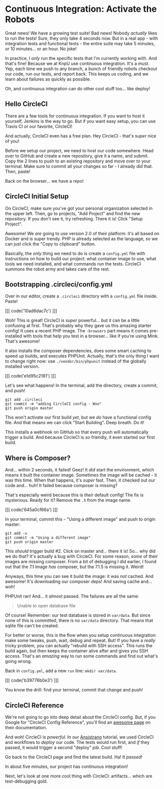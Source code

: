 # Continuous Integration: Activate the Robots

Great news! We have a growing test suite! Bad news! Nobody *actually* likes to run
the tests! Sure, they only take 4 seconds now. But in a real app - with integration
tests and functional tests - the entire suite may take 5 minutes, or 10 minutes...
or an hour. No joke!

In practice, I *only* run the specific tests that I'm currently working with. And
that's fine! Because we at KnpU use continuous integration. It's a *must*. Yep, each
time we push to any branch, a bunch of friendly robots checkout our code, run our
tests, and report back. This keeps *us* coding, and we learn about failures as quickly
as possible.

Oh, and continuous integration can do other cool stuff too... like deploy!

## Hello CircleCI

There are a few tools for continuous integration. If you want to host it yourself,
Jenkins is the way to go. But if you want easy setup, you can use Travis CI or our
favorite, CircleCI!

And actually, CircleCI even has a free plan. Hey CircleCI - that's *super* nice of
you!

Before we setup our project, we need to host our code somewhere. Head over to GitHub
and create a new repository, give it a name, and submit. Copy the 2 lines to push
to an existing repository and move over to your terminal. Make sure to commit all
your changes so far - I already did that. Then, paste!

Back on the browser... we have a repo!

## CircleCI Initial Setup

On CircleCI, make sure you've got your personal organization selected in the upper
left. Then, go to projects, "Add Project" and find the new repository. If you don't
see it, try refreshing. There it is! Click "Setup Project".

Awesome! We *are* going to use version 2.0 of their platform: it's all based on
Docker and is super trendy. PHP is already selected as the language, so we can just
click the "Copy to clipboard" button.

Basically, the *only* thing we need to do is create a `config.yml` file with instructions
on how to build our project: what container image to use, what tools we need
installed, and what commands run the tests. CircleCI summons the robot army and
takes care of the rest.

## Bootstrapping .circleci/config.yml

Over in our editor, create a `.circleci` directory with a `config.yml` file inside.
Paste!

[[[ code('10ad6dac7c') ]]]

Woh! This is great! CircleCI is *super* powerful... but it can be a little confusing
at first. That's probably why they gave us this amazing starter config! It uses
a recent PHP image. The `-browsers` part means it comes pre-installed with tools
that help you test in a browser... like if you're using Mink. That's awesome!

It also installs the composer dependencies, does some smart caching to speed up
builds, and executes PHPUnit. Actually, that's the only thing I want to change
right now: use `./vendor/bin/phpunit` instead of the globally installed version.

[[[ code('e1d95c2181') ]]]

Let's see what happens! In the terminal, add the directory, create a commit, and
push!

```terminal-silent
git add .circleci
git commit -m "adding CircleCI config - Woo"
git push origin master
```

This won't activate our first build *yet*, but we *do* have a functional config
file. And that means we can click "Start Building". Deep breath. Do it!

This installs a webhook on GitHub so that every push will automatically trigger a
build. And because CircleCI is so friendly, it even started our first build.

## Where is Composer?

And... within 2 seconds, it failed! Geez! It *did* start the environment, which means
it built the container image. Sometimes the image will be cached - it was this time.
When that happens, it's *super* fast. Then, it checked out our code and... huh!
It failed because composer is missing?

That's especially weird because this is *their* default config! The fix is mysterious.
Ready for it? Remove the `.5` from the image name. 

[[[ code('645a0cf66a') ]]]

In your terminal, commit this - "Using a different image" and push to origin master:

```terminal-silent
git add -u
git commit -m "Using a different image"
git push origin master
```

This *should* trigger build #2. Click on master and... there it is! So... why did
we do that? It's actually a bug with CircleCI. For some reason, *some* of their images
are missing composer. From a bit of debugging I did earlier, I found out that the
7.1 image *has* composer, but the 7.1.5 is missing it. Weird!

Anyways, this time you can see it build the image: it was *not* cached. And awesome!
It's downloading our composer deps! And saving cache and... woh!

PHPUnit ran! And... it *almost* passed. The failures are all the same:

> Unable to open database file

Of course! Remember: our test database is stored in `var/data`. But since none
of this is committed, there *is* no `var/data` directory. That means that sqlite
file can't be created.

For better or worse, this is the flow when you setup continuous integration: make
some tweaks, push, wait, debug and repeat. But! If you have a *really* tricky problem,
you can actually "rebuild with SSH access". This runs the build again, but then
keeps the container alive after and gives you SSH access. That's an *amazing* way
to run some commands and find out what's going wrong.

Back in `config.yml`, add a new `run` line: `mkdir var/data`.

[[[ code('b39776b0e3') ]]]

You know the drill: find your terminal, commit that change and push!

## CircleCI Reference

We're not going to go into deep detail about the CircleCI config. But, if you Google
for "CircleCI Config Reference", you'll find an [awesome page](https://circleci.com/docs/2.0/configuration-reference/)
on their documentation. 

And woh! CircleCI is *powerful*. In our [Ansistrano](https://knpuniversity.com/screencast/ansistrano)
tutorial, we used CircleCI and workflows to *deploy* our code. The tests would run
first, and *if* they passed, it would trigger a second "deploy" job. Cool stuff!

Go back to the CircleCI page and find the latest build. Ha! It *passed*!

In about five minutes, our project has continuous integration!

Next, let's look at one more cool thing with CircleCI: artifacts... which are
test-debugging gold.
